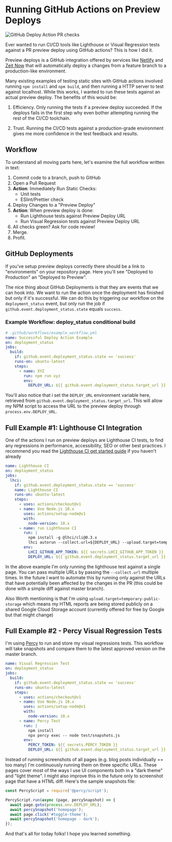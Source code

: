 # Running GitHub Actions on Preview Deploys

![GitHub Deploy Action PR checks](/github-deploy-action.jpg)

<Intro>
Ever wanted to run CI/CD tools like Lighthouse or Visual Regression tests against a PR preview deploy using GitHub actions? This is how I did it.
</Intro>

Preview deploys is a GitHub integration offered by services like [Netlify](https://docs.netlify.com/site-deploys/overview/#deploy-preview-controls) and [Zeit Now](https://zeit.co/docs/v2/platform/deployments/#preview) that will automatically deploy a changes from a feature branch to a production-like environment.

Many existing examples of testing static sites with GitHub actions involved running `npm install` and `npm build`, and then running a HTTP server to test against localhost. While this works, I wanted to run these tests against an actual preview deploy. The benefits of this would be:

1. Efficiency. Only running the tests if a preview deploy succeeded. If the deploys fails in the first step why even bother attempting running the rest of the CI/CD toolchain.

2. Trust. Running the CI/CD tests against a production-grade environment gives me more confidence in the test feedback and results.

## Workflow

To understand all moving parts here, let's examine the full workflow written in text:

1. Commit code to a branch, push to GitHub
2. Open a Pull Request
3. **Action**: Immediately Run Static Checks:
    * Unit tests
    * ESlint/Prettier check
4. Deploy Changes to a "Preview Deploy"
5. **Action**: When preview deploy is done:
    * Run Lighthouse tests against Preview Deploy URL
    * Run Visual Regression tests against Preview Deploy URL
6. All checks green? Ask for code review!
7. Merge.
8. Profit.


## GitHub Deployments

If you've setup preview deploys correctly there should be a link to "environments" on your repository page. Here you'll see "Deployed to Production" an "Deployed to Preview". 

The nice thing about GitHub Deployments is that they are events that we can hook into. We want to run the action once the deployment has finished but only if it's successful. We can do this by triggering our workflow on the `deployment_status` event, but only run the job if `github.event.deployment_status.state` equals `success`.

### Example Workflow: deploy_status conditional build

```yaml
# .github/workflows/example_workflow.yml
name: Successful Deploy Action Example
on: deployment_status
jobs:
  build:
    if: github.event.deployment_status.state == 'success'
    runs-on: ubuntu-latest
    steps:
      - name: XYZ
        run: npm run xyz
        env:
          DEPLOY_URL: ${{ github.event.deployment_status.target_url }}
```

You'll also notice that i set the `DEPLOY_URL` environment variable here, retrieved from `github.event.deployment_status.target_url`. This will allow my NPM script to access the URL to the preview deploy through `process.env.DEPLOY_URL`.


## Full Example #1: Lighthouse CI Integration

One of the actions I run on preview deploys are Lighthouse CI tests, to find any regressions in performance, accessibility, SEO or other best practices. I recommend you read the [Lighthouse CI get started guide](https://github.com/GoogleChrome/lighthouse-ci/blob/master/docs/getting-started.md) if you haven't already

```yaml
name: Lighthouse CI
on: deployment_status
jobs:
  lhci:
    if: github.event.deployment_status.state == 'success'
    name: Lighthouse CI
    runs-on: ubuntu-latest
    steps:
      - uses: actions/checkout@v1
      - name: Use Node.js 10.x
        uses: actions/setup-node@v1
        with:
          node-version: 10.x
      - name: run Lighthouse CI
        run: |
          npm install -g @lhci/cli@0.3.x
          lhci autorun --collect.url=${DEPLOY_URL} --upload.target=temporary-public-storage || echo "LHCI failed!"
        env:
          LHCI_GITHUB_APP_TOKEN: ${{ secrets.LHCI_GITHUB_APP_TOKEN }}
          DEPLOY_URL: ${{ github.event.deployment_status.target_url }}
```

In the above example I'm only running the lighthouse test against a single page. You can pass multiple URLs by passing the `--collect.url` multiple times. In the future I want to automate this by running only against the URLs that have potentially been affected by the changes in the PR (this could be done with a simple diff against master branch).

Also Worth mentioning is that I'm using `upload.target=temporary-public-storage` which means my HTML reports are being stored publicly on a shared Google Cloud Storage account (currently offered for free by Google but that might change)


## Full Example #2 - Percy Visual Regression Tests

I'm using [Percy](percy.io/) to run and store my visual regressions tests. This workflow will take snapshots and compare them to the latest approved version on the master branch.

```yaml
name: Visual Regression Test
on: deployment_status
jobs:
  build:
    if: github.event.deployment_status.state == 'success'
    runs-on: ubuntu-latest
    steps:
      - uses: actions/checkout@v1
      - name: Use Node.js 10.x
        uses: actions/setup-node@v1
        with:
          node-version: 10.x
      - name: Percy Test
        run: |
          npm install
          npx percy exec -- node test/snapshots.js
        env:
          PERCY_TOKEN: ${{ secrets.PERCY_TOKEN }}
          DEPLOY_URL: ${{ github.event.deployment_status.target_url }}
```

Instead of running screenshots of all pages (e.g. blog posts individually == too many) I'm continuously running them on three specific URLs. These pages cover most of the ways I use UI components both in a "dark theme" and "light theme". I might also improve this in the future only to screenshot page that have a HTML diff. Here's the sample snapshots file:


```javascript
const PercyScript = require('@percy/script');

PercyScript.run(async (page, percySnapshot) => {
  await page.goto(process.env.DEPLOY_URL);
  await percySnapshot('homepage');
  await page.click('#toggle-theme');
  await percySnapshot('homepage - dark');
});
```

And that's all for today folks! I hope you learned something.






